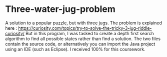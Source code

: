 # Three-water-jug-problem
A solution to a popular puzzle, but with three jugs. The problem is explained here : https://curiosity.com/topics/try-to-solve-the-tricky-3-jug-riddle-curiosity/
But in this program, I was tasked to create a depth first search algorithm to find all possible states rather than find a solution.
The two files contain the source code, or alternatively you can import the Java project using an IDE (such as Eclipse). I received 
100% for this coursework. 

